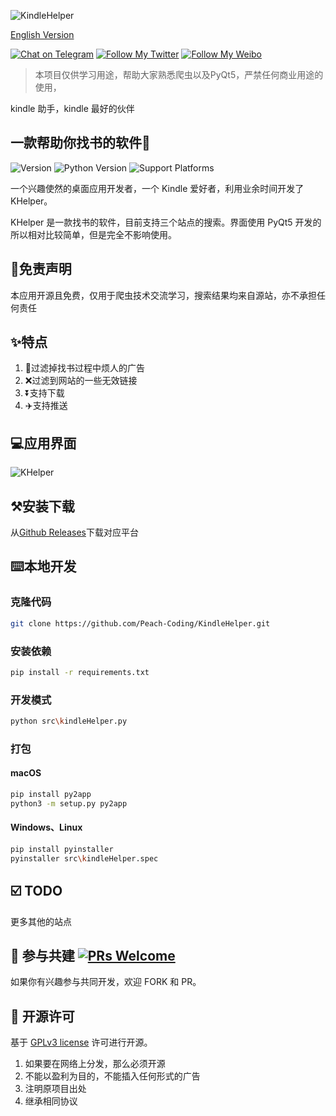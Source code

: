 ![KindleHelper](https://socialify.git.ci/Peach-Coding/KindleHelper/image?description=1&font=Inter&forks=1&issues=1&language=1&owner=1&pattern=Plus&pulls=1&stargazers=1&theme=Light)

[English Version](https://github.com/Peach-Coding/KindleHelper/blob/master/ENGLISHREADME.md)

[![Chat on Telegram](https://img.shields.io/badge/chat-Telegram-blueviolet?style=flat-square&logo=Telegram)](https://t.me/kindle_helper) [![Follow My Twitter](https://img.shields.io/badge/follow-Tweet-blue?style=flat-square&logo=Twitter)](https://twitter.com/LeetaoGoooo) [![Follow My Weibo](https://img.shields.io/badge/follow-Weibo-red?style=flat-square&logo=sina-weibo)](https://weibo.com/5984163100)

>本项目仅供学习用途，帮助大家熟悉爬虫以及PyQt5，严禁任何商业用途的使用，

kindle 助手，kindle 最好的伙伴


## 一款帮助你找书的软件🔧

![Version](https://img.shields.io/badge/version-1.0.0-green)  ![Python Version](https://img.shields.io/badge/python-3.6+-blue) ![Support Platforms](https://img.shields.io/badge/platform-windows%20%7C%20macos%20%7C%20linux-lightgrey)

一个兴趣使然的桌面应用开发者，一个 Kindle 爱好者，利用业余时间开发了 KHelper。

KHelper 是一款找书的软件，目前支持三个站点的搜索。界面使用 PyQt5 开发的所以相对比较简单，但是完全不影响使用。

## 📢免责声明

本应用开源且免费，仅用于爬虫技术交流学习，搜索结果均来自源站，亦不承担任何责任

## ✨特点

1. 📖过滤掉找书过程中烦人的广告
2. ❌过滤到网站的一些无效链接
3. ⏬支持下载
4. ✈️支持推送

## 💻应用界面

![KHelper](http://ww1.sinaimg.cn/large/006wYWbGly1gfrkh4h2rwj30xq0pm757.jpg)

## ⚒安装下载

从[Github Releases](https://github.com/Peach-Coding/KindleHelper/releases)下载对应平台

## ⌨️本地开发

### 克隆代码

```bash
git clone https://github.com/Peach-Coding/KindleHelper.git
```

### 安装依赖

```bash
pip install -r requirements.txt
```

### 开发模式

```bash
python src\kindleHelper.py
```

### 打包

#### macOS

```bash
pip install py2app
python3 -m setup.py py2app
```

#### Windows、Linux

```bash
pip install pyinstaller
pyinstaller src\kindleHelper.spec
```

## ☑️ TODO

更多其他的站点

## 🤝 参与共建 [![PRs Welcome](https://img.shields.io/badge/PRs-welcome-brightgreen.svg?style=flat)](http://makeapullrequest.com)

如果你有兴趣参与共同开发，欢迎 FORK 和 PR。

## 📜 开源许可

基于 [GPLv3 license](https://www.gnu.org/licenses/gpl-3.0.txt) 许可进行开源。
  1.  如果要在网络上分发，那么必须开源
  2.  不能以盈利为目的，不能插入任何形式的广告
  3.  注明原项目出处
  4.  继承相同协议
  
